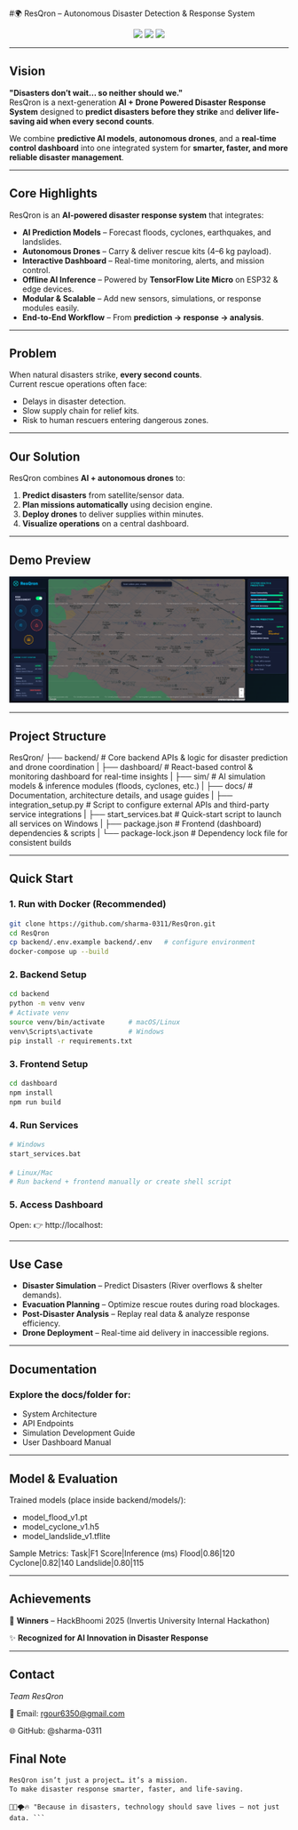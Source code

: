 #🌍 ResQron – Autonomous Disaster Detection & Response System

<p align="center">
  <img src="https://img.shields.io/badge/Innovation-Disaster%20Tech-red?style=for-the-badge"/>
  <img src="https://img.shields.io/badge/AI-Powered-blue?style=for-the-badge"/>
  <img src="https://img.shields.io/badge/Drone-Autonomous-green?style=for-the-badge"/>
</p>

---

## Vision

**"Disasters don’t wait… so neither should we."**  
ResQron is a next-generation **AI + Drone Powered Disaster Response System** designed to **predict disasters before they strike** and **deliver life-saving aid when every second counts**.

We combine **predictive AI models**, **autonomous drones**, and a **real-time control dashboard** into one integrated system for **smarter, faster, and more reliable disaster management**.

---

##  Core Highlights

ResQron is an **AI-powered disaster response system** that integrates:
- **AI Prediction Models** – Forecast floods, cyclones, earthquakes, and landslides.  
- **Autonomous Drones** – Carry & deliver rescue kits (4–6 kg payload).  
- **Interactive Dashboard** – Real-time monitoring, alerts, and mission control.  
- **Offline AI Inference** – Powered by **TensorFlow Lite Micro** on ESP32 & edge devices.  
- **Modular & Scalable** – Add new sensors, simulations, or response modules easily.  
- **End-to-End Workflow** – From **prediction → response → analysis**.

---

## Problem
When natural disasters strike, **every second counts**.  
Current rescue operations often face:
- Delays in disaster detection.
- Slow supply chain for relief kits.
- Risk to human rescuers entering dangerous zones.

---

## Our Solution
ResQron combines **AI + autonomous drones** to:
1. **Predict disasters** from satellite/sensor data.
2. **Plan missions automatically** using decision engine.
3. **Deploy drones** to deliver supplies within minutes.
4. **Visualize operations** on a central dashboard.

---

##  Demo Preview

<p align="center">
  <img src="./Dashboard/ResQron_DashBoard.png" alt="ResQron Dashboard" width="600"/>
</p>

---

##  Project Structure

ResQron/
├── backend/ # Core backend APIs & logic for disaster prediction and drone coordination
|
├── dashboard/ # React-based control & monitoring dashboard for real-time insights
|
├── sim/ # AI simulation models & inference modules (floods, cyclones, etc.)
|
├── docs/ # Documentation, architecture details, and usage guides
|
├── integration_setup.py # Script to configure external APIs and third-party service integrations
|
├── start_services.bat # Quick-start script to launch all services on Windows
|
├── package.json # Frontend (dashboard) dependencies & scripts
|
└── package-lock.json # Dependency lock file for consistent builds

---

##  Quick Start

### 1. Run with Docker (Recommended)
```bash
git clone https://github.com/sharma-0311/ResQron.git
cd ResQron
cp backend/.env.example backend/.env   # configure environment
docker-compose up --build
```

### 2. Backend Setup
```bash
cd backend
python -m venv venv
# Activate venv
source venv/bin/activate      # macOS/Linux
venv\Scripts\activate         # Windows
pip install -r requirements.txt
```

### 3. Frontend Setup
```bash
cd dashboard
npm install
npm run build
```

### 4. Run Services
```bash
# Windows
start_services.bat

# Linux/Mac
# Run backend + frontend manually or create shell script
```

### 5. Access Dashboard
Open: 👉 http://localhost:<PORT>

---

## Use Case
- **Disaster Simulation** – Predict Disasters (River overflows & shelter demands).
- **Evacuation Planning** – Optimize rescue routes during road blockages.
- **Post-Disaster Analysis** – Replay real data & analyze response efficiency.
- **Drone Deployment** – Real-time aid delivery in inaccessible regions.

---

## Documentation
### Explore the docs/folder for:

- System Architecture
- API Endpoints
- Simulation Development Guide
- User Dashboard Manual

---

## Model & Evaluation

Trained models (place inside backend/models/):
- model_flood_v1.pt
- model_cyclone_v1.h5
- model_landslide_v1.tflite

Sample Metrics:
Task|F1 Score|Inference (ms)
Flood|0.86|120
Cyclone|0.82|140
Landslide|0.80|115

---

## Achievements
 
🏅 **Winners** – HackBhoomi 2025 (Invertis University Internal Hackathon)

✨ **Recognized for AI Innovation in Disaster Response**

---

## Contact
 *Team ResQron*

📧 Email: rgour6350@gmail.com

🌐 GitHub: @sharma-0311

## Final Note

```
ResQron isn’t just a project… it’s a mission.
To make disaster response smarter, faster, and life-saving.

🚁🌊🌪️🔥 "Because in disasters, technology should save lives — not just data. ```
